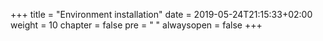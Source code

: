 +++
title = "Environment installation"
date = 2019-05-24T21:15:33+02:00
weight = 10
chapter = false
pre = "<i class='fa ela-page'></i> "
alwaysopen = false
+++ 

